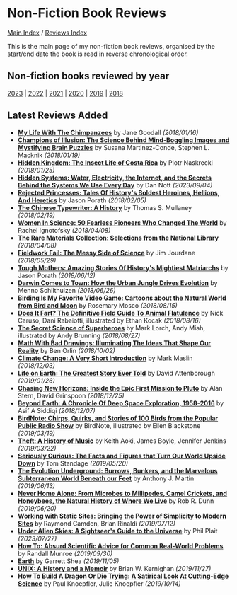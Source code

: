 # Non-Fiction Book Reviews

[Main Index](../../README.md) / [Reviews Index](../README.md)

This is the main page of my non-fiction book reviews, organised by the start/end date the book is read in reverse chronological order.

## Non-fiction books reviewed by year
[2023](2023/README.md) | [2022](2022/README.md) | [2021](2021/README.md) | [2020](2020/README.md) | [2019](2019/README.md) | [2018](2018/README.md)

## Latest Reviews Added
- [**My Life With The Chimpanzees**](2018/20180116-LifeChimpanzees.md) by Jane Goodall *(2018/01/16)*
- [**Champions of Illusion: The Science Behind Mind-Boggling Images and Mystifying Brain Puzzles**](2018/20180119-ChampionsOfIllusion.md) by Susana Martinez-Conde, Stephen L. Macknik *(2018/01/19)*
- [**Hidden Kingdom: The Insect Life of Costa Rica**](2018/20180125-HiddenKingdom.md) by Piotr Naskrecki *(2018/01/25)*
- [**Hidden Systems: Water, Electricity, the Internet, and the Secrets Behind the Systems We Use Every Day**](2023/20230904-HiddenSystems.md) by Dan Nott *(2023/09/04)*
- [**Rejected Princesses: Tales Of History's Boldest Heroines, Hellions, And Heretics**](2018/20180205-RejectedPrincesses.md) by Jason Porath *(2018/02/05)*
- [**The Chinese Typewriter: A History**](2018/20180219-ChineseTypewriter.md) by Thomas S. Mullaney *(2018/02/19)*
- [**Women In Science: 50 Fearless Pioneers Who Changed The World**](2018/20180408-RareMaterialsCollection.md) by Rachel Ignotofsky *(2018/04/08)*
- [**The Rare Materials Collection: Selections from the National Library**](2018/20180408-RareMaterialsCollection.md) *(2018/04/08)*
- [**Fieldwork Fail: The Messy Side of Science**](2018/20180529-FieldworkFail.md) by Jim Jourdane *(2018/05/29)*
- [**Tough Mothers: Amazing Stories Of History's Mightiest Matriarchs**](2018/20180612-ToughMothers.md) by Jason Porath *(2018/06/12)*
- [**Darwin Comes to Town: How the Urban Jungle Drives Evolution**](2018/20180626-DarwinComesToTown.md) by Menno Schilthuizen *(2018/06/26)*
- [**Birding Is My Favorite Video Game: Cartoons about the Natural World from Bird and Moon**](2018/20180815-BirdingFavouriteVideoGame.md) by Rosemary Mosco *(2018/08/15)*
- [**Does It Fart? The Definitive Field Guide To Animal Flatulence**](2018/20180816-DoesItFart.md) by Nick Caruso, Dani Rabaiotti, illustrated by Ethan Kocak *(2018/08/16)*
- [**The Secret Science of Superheroes**](2018/20180827-SecretScienceSuperheroes.md) by Mark Lorch, Andy Miah, illustrated by Andy Brunning *(2018/08/27)*
- [**Math With Bad Drawings: Illuminating The Ideas That Shape Our Reality**](2018/20181002-MathBadDrawings.md) by Ben Orlin *(2018/10/02)*
- [**Climate Change: A Very Short Introduction**](2018/20181203-ClimateChangeVeryShortIntroduction.md) by Mark Maslin *(2018/12/03)*
- [**Life on Earth: The Greatest Story Ever Told**](2019/20190126-LifeOnEarth.md) by David Attenborough *(2019/01/26)*
- [**Chasing New Horizons: Inside the Epic First Mission to Pluto**](2018/20181225-ChasingNewHorizons.md) by Alan Stern, David Grinspoon *(2018/12/25)*
- [**Beyond Earth: A Chronicle Of Deep Space Exploration, 1958-2016**](2018/20181207-BeyondEarth.md) by Asif A Siddiqi *(2018/12/07)*
- [**BirdNote: Chirps, Quirks, and Stories of 100 Birds from the Popular Public Radio Show**](2019/20190319-BirdNote.md) by BirdNote, illustrated by Ellen Blackstone *(2019/03/19)*
- [**Theft: A History of Music**](2019/20190322-TheftAHistoryMusic.md) by Keith Aoki, James Boyle, Jennifer Jenkins *(2019/03/22)*
- [**Seriously Curious: The Facts and Figures that Turn Our World Upside Down**](2019/20190520-SeriouslyCurious.md) by Tom Standage *(2019/05/20)*
- [**The Evolution Underground: Burrows, Bunkers, and the Marvelous Subterranean World Beneath our Feet**](2019/20190613-EvolutionUnderground.md) by Anthony J. Martin *(2019/06/13)*
- [**Never Home Alone: From Microbes to Millipedes, Camel Crickets, and Honeybees, the Natural History of Where We Live**](2019/20190620-NeverHomeAlone.md) by Rob R. Dunn *(2019/06/20)*
- [**Working with Static Sites: Bringing the Power of Simplicity to Modern Sites**](2019/20190712-WorkingStaticSites.md) by Raymond Camden, Brian Rinaldi *(2019/07/12)*
- [**Under Alien Skies: A Sightseer's Guide to the Universe**](2023/20230727-UnderAlienSkies.md) by Phil Plait *(2023/07/27)*
- [**How To: Absurd Scientific Advice for Common Real-World Problems**](2019/20190930-HowTo.md) by Randall Munroe *(2019/09/30)*
- [**Earth**](2019/20191105-Earth.md) by Garrett Shea *(2019/11/05)*
- [**UNIX: A History and a Memoir**](2019/20191127-UnixHistoryMemoir.md) by Brian W. Kernighan *(2019/11/27)*
- [**How To Build A Dragon Or Die Trying: A Satirical Look At Cutting-Edge Science**](2019/20191014-HowBuildDragonDieTrying.md) by Paul Knoepfler, Julie Knoepfler *(2019/10/14)*
